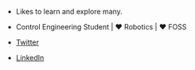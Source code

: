 - Likes to learn and explore many.

- Control Engineering Student | ❤ Robotics | ❤️️ FOSS

- [Twitter](https://www.twitter.com/ramathuzen) 

- [LinkedIn](https://www.linkedin.com/in/annamalai-n-1684b31aa/)


<!--
**RaMathuZen/ramathuzen** is a ✨ _special_ ✨ repository because its `README.md` (this file) appears on your GitHub profile.

Here are some ideas to get you started:

- 🔭 I’m currently working on ...
- 🌱 I’m currently learning ...
- 👯 I’m looking to collaborate on ...
- 🤔 I’m looking for help with ...
- 💬 Ask me about ...
- 📫 How to reach me: ...
- 😄 Pronouns: ...
- ⚡ Fun fact: ...
-->
